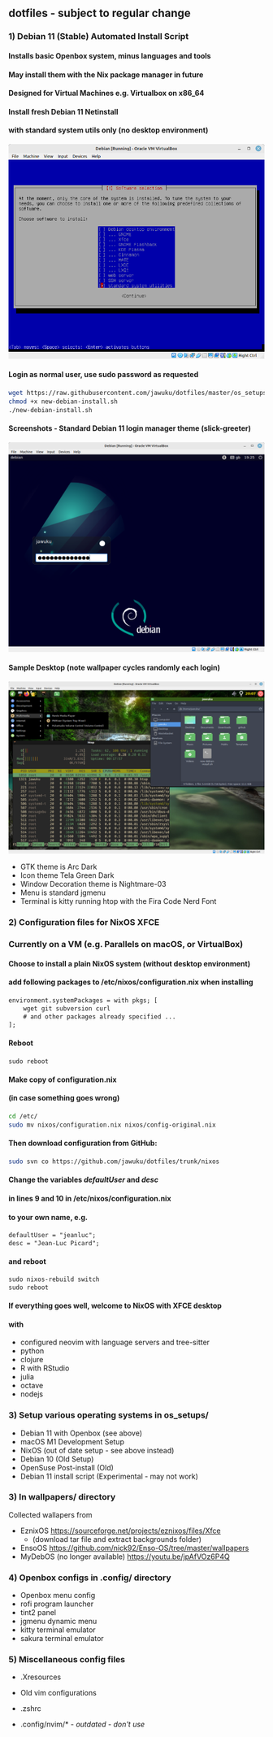 ## dotfiles - subject to regular change
### 1) Debian 11 (Stable) Automated Install Script
#### Installs basic Openbox system, minus languages and tools
#### May install them with the Nix package manager in future

#### Designed for Virtual Machines e.g. Virtualbox on x86_64
#### Install fresh Debian 11 Netinstall
#### with standard system utils only (no desktop environment)
![Debian Tasksel](tasksel.png "Select only 'standard system utilities'")
#### Login as normal user, use sudo password as requested
```sh
wget https://raw.githubusercontent.com/jawuku/dotfiles/master/os_setups/new-debian-install.sh
chmod +x new-debian-install.sh
./new-debian-install.sh
```
#### Screenshots - Standard Debian 11 login manager theme (slick-greeter)
![Login Screen](slick-greeter.png "Debian default login screen")
#### Sample Desktop (note wallpaper cycles randomly each login)
![Desktop Screenshot](example-desktop.png "Gorgeous Green Desktop")
* GTK theme is Arc Dark
* Icon theme Tela Green Dark
* Window Decoration theme is Nightmare-03
* Menu is standard jgmenu
* Terminal is kitty running htop with the Fira Code Nerd Font
### 2) Configuration files for NixOS XFCE
### Currently on a VM (e.g. Parallels on macOS, or VirtualBox)
#### Choose to install a plain NixOS system (without desktop environment)
#### add following packages to /etc/nixos/configuration.nix when installing
```
environment.systemPackages = with pkgs; [
    wget git subversion curl
    # and other packages already specified ...
];
```
#### Reboot
```sudo reboot```
#### Make copy of configuration.nix
#### (in case something goes wrong)
```sh
cd /etc/
sudo mv nixos/configuration.nix nixos/config-original.nix
```
#### Then download configuration from GitHub:
```sh
sudo svn co https://github.com/jawuku/dotfiles/trunk/nixos
```
#### Change the variables *defaultUser* and *desc*
#### in lines 9 and 10 in /etc/nixos/configuration.nix
#### to your own name, e.g.
```
defaultUser = "jeanluc";
desc = "Jean-Luc Picard";
```
#### and reboot
```
sudo nixos-rebuild switch
sudo reboot
```
#### If everything goes well, welcome to NixOS with XFCE desktop
#### with
* configured neovim with language servers and tree-sitter
* python
* clojure
* R with RStudio
* julia
* octave
* nodejs

### 3) Setup various operating systems in os_setups/
* Debian 11 with Openbox (see above)
* macOS M1 Development Setup
* NixOS (out of date setup - see above instead)
* Debian 10 (Old Setup)
* OpenSuse Post-install (Old)
* Debian 11 install script (Experimental - may not work)
### 3) In wallpapers/ directory
Collected wallapers from
* EznixOS https://sourceforge.net/projects/eznixos/files/Xfce
    * (download tar file and extract backgrounds folder)
* EnsoOS https://github.com/nick92/Enso-OS/tree/master/wallpapers
* MyDebOS (no longer available) https://youtu.be/jpAfVOz6P4Q
### 4) Openbox configs in .config/ directory
* Openbox menu config
* rofi program launcher
* tint2 panel
* jgmenu dynamic menu
* kitty terminal emulator
* sakura terminal emulator
### 5) Miscellaneous config files
* .Xresources
* Old vim configurations
* .zshrc
        
* .config/nvim/* - *outdated - don't use*

